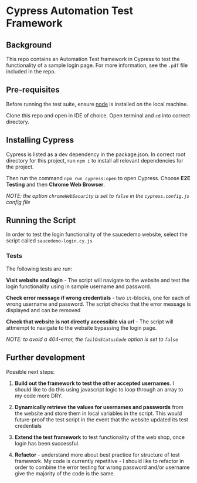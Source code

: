 # Cypress Automation Test Framework

## Background

This repo contains an Automation Test framework in Cypress to test the functionality of a sample login page. For more information, see the `.pdf` file included in the repo.

## Pre-requisites

Before running the test suite, ensure [node](https://nodejs.org/en/download) is installed on the local machine.

Clone this repo and open in IDE of choice. Open terminal and `cd` into correct directory.

## Installing Cypress

Cypress is listed as a dev dependency in the package.json. In correct root directory for this project, run `npm i` to install all relevant dependencies for the project.

Then run the command `npm run cypress:open` to open Cypress. Choose **E2E Testing** and then **Chrome Web Browser**. 

_NOTE: the option `chromeWebSecurity` is set to `false` in the `cypress.config.js` config file_

## Running the Script

In order to test the login functionality of the saucedemo website, select the script called `saucedemo-login.cy.js`

### Tests

The following tests are run:

**Visit website and login** - The script will navigate to the website and test the login functionality using in sample username and password. 

**Check error message if wrong credentials** - two `it`-blocks, one for each of wrong username and password. The script checks that the error message is displayed and can be removed

**Check that website is not directly accessible via url** - The script will attmempt to navigate to the website bypassing the login page.

_NOTE: to avoid a 404-error, the `failOnStatusCode` option is set to `false`_

## Further development

Possible next steps:

1. **Build out the framework to test the other accepted usernames**. I should like to do this using javascript logic to loop through an array to my code more DRY.

2. **Dynamically retrieve the values for usernames and passwords** from the website and store them in local variables in the script. This would future-proof the test script in the event that the website updated its test credentials

3. **Extend the test framework** to test functionality of the web shop, once login has been successful.
   
4. **Refactor** - understand more about best practice for structure of test framework. My code is currently repetitive - I should like to refactor in order to combine the error testing for wrong password and/or username give the majority of the code is the same.